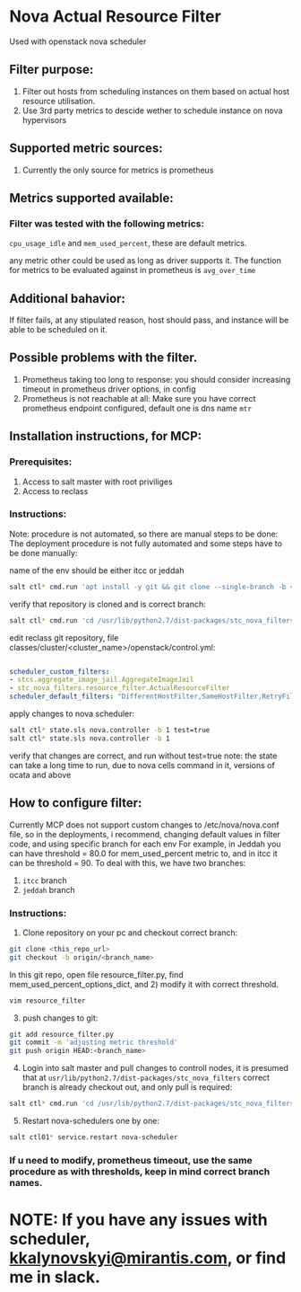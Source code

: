 # Nova Actual Resource Filter
Used with openstack nova scheduler

## Filter purpose:
1) Filter out hosts from scheduling instances on them based on actual host resource utilisation.
2) Use 3rd party metrics to descide wether to schedule instance on nova hypervisors

## Supported metric sources:
1) Currently the only source for metrics is prometheus

## Metrics supported available:
### Filter was tested with the following metrics:
`cpu_usage_idle` and `mem_used_percent`, these are default metrics.

any metric other could be used as long as driver supports it. The function for metrics to be evaluated against in prometheus is `avg_over_time`


## Additional bahavior:
If filter fails, at any stipulated reason, host should pass, and instance will be able to be scheduled on it.

## Possible problems with the filter.

1) Prometheus taking too long to response: you should consider increasing timeout in prometheus driver options, in config
2) Prometheus is not reachable at all: Make sure you have correct prometheus endpoint configured, default one is dns name `mtr`

## Installation instructions, for MCP:
### Prerequisites:
1) Access to salt master with root priviliges
2) Access to reclass

### Instructions:
Note: procedure is not automated, so there are manual steps to be done:
The deployment procedure is not fully automated and some steps have to be done manually:

name of the env should be either itcc or jeddah

```bash
salt ctl* cmd.run 'apt install -y git && git clone --single-branch -b <name of the env> <path_to_git_repository> /usr/lib/python2.7/dist-packages/stc_nova_filters'
```
verify that repository is cloned and is correct branch:

```bash
salt ctl* cmd.run 'cd /usr/lib/python2.7/dist-packages/stc_nova_filters && ls -la && git branch -va'
```
edit reclass git repository, file classes/cluster/<cluster_name>/openstack/control.yml:
```yaml

scheduler_custom_filters:
- stcs.aggregate_image_jail.AggregateImageJail
- stc_nova_filters.resource_filter.ActualResourceFilter
scheduler_default_filters: "DifferentHostFilter,SameHostFilter,RetryFilter,AvailabilityZoneFilter,RamFilter,CoreFilter,DiskFilter,ComputeFilter,ComputeCapabilitiesFilter,ImagePropertiesFilter,ServerGroupAntiAffinityFilter,ServerGroupAffinityFilter,PciPassthroughFilter,NUMATopologyFilter,AggregateInstanceExtraSpecsFilter,AggregateImageJail,ActualResourceFilter"
```
apply changes to nova scheduler:

```bash
salt ctl* state.sls nova.controller -b 1 test=true
salt ctl* state.sls nova.controller -b 1
```

verify that changes are correct, and run without test=true note: the state can take a long time to run, due to nova cells command in it, versions of ocata and above


## How to configure filter:
Currently MCP does not support custom changes to /etc/nova/nova.conf file, so in the deployments, i recommend, changing default values in filter code, and using specific branch for each env
For example, in Jeddah you can have threshold = 80.0 for mem_used_percent metric to, and in itcc it can be threshold = 90. To deal with this, we have two branches:
1) `itcc` branch
2) `jeddah` branch

### Instructions:
1) Clone repository on your pc and checkout correct branch:
```bash
git clone <this_repo_url>
git checkout -b origin/<branch_name>

```
In this git repo, open file resource_filter.py, find mem_used_percent_options_dict, and 
2) modify it with correct threshold.
```bash
vim resource_filter
```
3) push changes to git:
```bash
git add resource_filter.py
git commit -m 'adjusting metric threshold'
git push origin HEAD:<branch_name>
```
4) Login into salt master and pull changes to controll nodes, it is presumed that at `usr/lib/python2.7/dist-packages/stc_nova_filters` correct branch is already checkout out, and only pull is required:
```bash
salt ctl* cmd.run 'cd /usr/lib/python2.7/dist-packages/stc_nova_filters && git pull'
```
5) Restart nova-schedulers one by one:
```bash
salt ctl01* service.restart nova-scheduler
```

### If u need to modify, prometheus timeout, use the same procedure as with thresholds, keep in mind correct branch names.

# NOTE: If you have any issues with scheduler, kkalynovskyi@mirantis.com, or find me in slack.